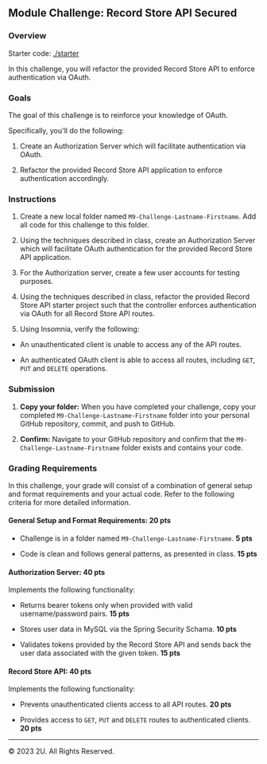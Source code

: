 ## Module Challenge: Record Store API Secured

### Overview

Starter code: [./starter](./starter)

In this challenge, you will refactor the provided Record Store API to enforce authentication via OAuth.

### Goals

The goal of this challenge is to reinforce your knowledge of OAuth.

Specifically, you'll do the following:

1. Create an Authorization Server which will facilitate authentication via OAuth.

2. Refactor the provided Record Store API application to enforce authentication accordingly.

### Instructions

1. Create a new local folder named `M9-Challenge-Lastname-Firstname`.  Add all code for this challenge to this folder.

2. Using the techniques described in class, create an Authorization Server which will facilitate OAuth authentication for the provided Record Store API application.

3. For the Authorization server, create a few user accounts for testing purposes.

4. Using the techniques described in class, refactor the provided Record Store API starter project such that the controller enforces authentication via OAuth for all Record Store API routes.

5. Using Insomnia, verify the following:

- An unauthenticated client is unable to access any of the API routes.

- An authenticated OAuth client is able to access all routes, including `GET`, `PUT` and `DELETE` operations.

### Submission

1. **Copy your folder:** When you have completed your challenge, copy your completed `M9-Challenge-Lastname-Firstname` folder into your personal GitHub repository, commit, and push to GitHub.

2. **Confirm:** Navigate to your GitHub repository and confirm that the `M9-Challenge-Lastname-Firstname` folder exists and contains your code.

### Grading Requirements

In this challenge, your grade will consist of a combination of general setup and format requirements and your actual code. Refer to the following criteria for more detailed information.

#### General Setup and Format Requirements: 20 pts

- Challenge is in a folder named `M9-Challenge-Lastname-Firstname`. **5 pts**

- Code is clean and follows general patterns, as presented in class. **15 pts**

#### Authorization Server: 40 pts

Implements the following functionality:

- Returns bearer tokens only when provided with valid username/password pairs. **15 pts**

- Stores user data in MySQL via the Spring Security Schama. **10 pts**

- Validates tokens provided by the Record Store API and sends back the user data associated with the given token. **15 pts**

#### Record Store API: 40 pts

Implements the following functionality:

- Prevents unauthenticated clients access to all API routes. **20 pts**

- Provides access to `GET`, `PUT` and `DELETE` routes to authenticated clients. **20 pts**

---

© 2023 2U. All Rights Reserved.
